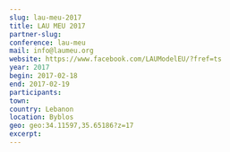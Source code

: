 ```yaml
---
slug: lau-meu-2017
title: LAU MEU 2017
partner-slug: 
conference: lau-meu
mail: info@laumeu.org
website: https://www.facebook.com/LAUModelEU/?fref=ts
year: 2017
begin: 2017-02-18
end: 2017-02-19
participants:
town:
country: Lebanon
location: Byblos
geo: geo:34.11597,35.65186?z=17
excerpt:
---
```

